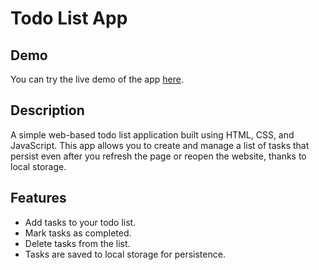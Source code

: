 # Todo List App

## Demo

You can try the live demo of the app [here](https://shakyasaurabh.github.io/Todolist/).

## Description

A simple web-based todo list application built using HTML, CSS, and JavaScript. This app allows you to create and manage a list of tasks that persist even after you refresh the page or reopen the website, thanks to local storage.

## Features

- Add tasks to your todo list.
- Mark tasks as completed.
- Delete tasks from the list.
- Tasks are saved to local storage for persistence.




